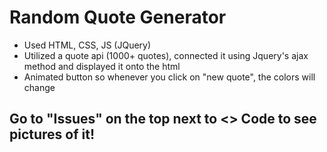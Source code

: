 # Random Quote Generator
   * Used HTML, CSS, JS (JQuery)
   * Utilized a quote api (1000+ quotes), connected it using Jquery's ajax method and displayed it onto the html
   * Animated button so whenever you click on "new quote", the colors will change

   ## Go to "Issues" on the top next to <> Code to see pictures of it!

